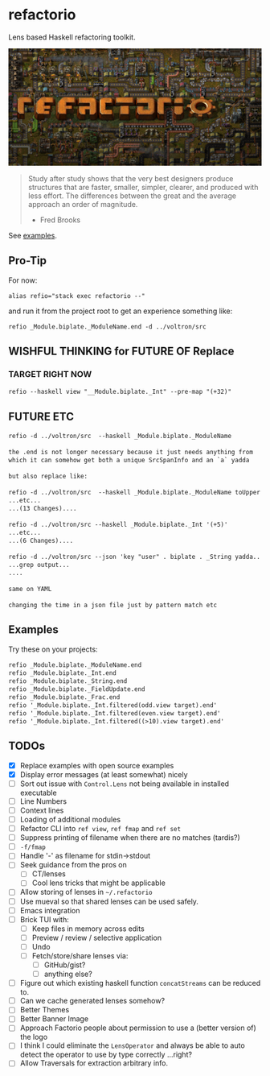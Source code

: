# refactorio

Lens based Haskell refactoring toolkit.

![refactorio](refactorio.png)

> Study after study shows that the very best designers produce structures that
> are faster, smaller, simpler, clearer, and produced with less effort. The
> differences between the great and the average approach an order of magnitude.
>
> - Fred Brooks

See [examples](examples/).

## Pro-Tip

For now:

    alias refio="stack exec refactorio --"

and run it from the project root to get an experience something like:

    refio _Module.biplate._ModuleName.end -d ../voltron/src

## WISHFUL THINKING for FUTURE OF Replace

### TARGET RIGHT NOW

    refio --haskell view "__Module.biplate._Int" --pre-map "(+32)"

## FUTURE ETC

    refio -d ../voltron/src  --haskell _Module.biplate._ModuleName

    the .end is not longer necessary because it just needs anything from which it can somehow get both a unique SrcSpanInfo and an `a` yadda

    but also replace like:

    refio -d ../voltron/src  --haskell _Module.biplate._ModuleName toUpper
    ...etc...
    ...(13 Changes)....

    refio -d ../voltron/src --haskell _Module.biplate._Int '(+5)'
    ...etc...
    ...(6 Changes)....

    refio -d ../voltron/src --json 'key "user" . biplate . _String yadda..
    ...grep output...
    ....

    same on YAML

    changing the time in a json file just by pattern match etc



## Examples

Try these on your projects:

    refio _Module.biplate._ModuleName.end
    refio _Module.biplate._Int.end
    refio _Module.biplate._String.end
    refio _Module.biplate._FieldUpdate.end
    refio _Module.biplate._Frac.end
    refio '_Module.biplate._Int.filtered(odd.view target).end'
    refio '_Module.biplate._Int.filtered(even.view target).end'
    refio '_Module.biplate._Int.filtered((>10).view target).end'

## TODOs

- [X] Replace examples with open source examples
- [X] Display error messages (at least somewhat) nicely
- [ ] Sort out issue with `Control.Lens` not being available in installed executable
- [ ] Line Numbers
- [ ] Context lines
- [ ] Loading of additional modules
- [ ] Refactor CLI into `ref view`, `ref fmap` and `ref set`
- [ ] Suppress printing of filename when there are no matches (tardis?)
- [ ] `-f/fmap`
- [ ] Handle '-' as filename for stdin->stdout
- [ ] Seek guidance from the pros on
  - [ ] CT/lenses
  - [ ] Cool lens tricks that might be applicable
- [ ] Allow storing of lenses in `~/.refactorio`
- [ ] Use mueval so that shared lenses can be used safely.
- [ ] Emacs integration
- [ ] Brick TUI with:
  - [ ] Keep files in memory across edits
  - [ ] Preview / review / selective application
  - [ ] Undo
  - [ ] Fetch/store/share lenses via:
    - [ ] GitHub/gist?
    - [ ] anything else?
- [ ] Figure out which existing haskell function `concatStreams` can be reduced to.
- [ ] Can we cache generated lenses somehow?
- [ ] Better Themes
- [ ] Better Banner Image
- [ ] Approach Factorio people about permission to use a (better version of) the logo
- [ ] I think I could eliminate the `LensOperator` and always be able to auto
      detect the operator to use by type correctly ...right?
- [ ] Allow Traversals for extraction arbitrary info.
